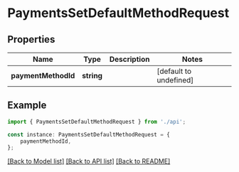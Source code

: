 # PaymentsSetDefaultMethodRequest


## Properties

Name | Type | Description | Notes
------------ | ------------- | ------------- | -------------
**paymentMethodId** | **string** |  | [default to undefined]

## Example

```typescript
import { PaymentsSetDefaultMethodRequest } from './api';

const instance: PaymentsSetDefaultMethodRequest = {
    paymentMethodId,
};
```

[[Back to Model list]](../README.md#documentation-for-models) [[Back to API list]](../README.md#documentation-for-api-endpoints) [[Back to README]](../README.md)
